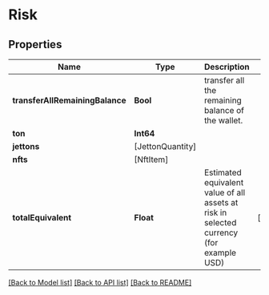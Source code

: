# Risk

## Properties
Name | Type | Description | Notes
------------ | ------------- | ------------- | -------------
**transferAllRemainingBalance** | **Bool** | transfer all the remaining balance of the wallet. | 
**ton** | **Int64** |  | 
**jettons** | [JettonQuantity] |  | 
**nfts** | [NftItem] |  | 
**totalEquivalent** | **Float** | Estimated equivalent value of all assets at risk in selected currency (for example USD) | [optional] 

[[Back to Model list]](../README.md#documentation-for-models) [[Back to API list]](../README.md#documentation-for-api-endpoints) [[Back to README]](../README.md)


